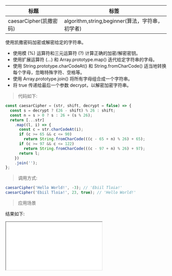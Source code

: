 | 标题                   | 标签                                            |
| ---------------------- | ----------------------------------------------- |
| caesarCipher(凯撒密码) | algorithm,string,beginner(算法，字符串，初学者) |

使用凯撒密码加密或解密给定的字符串。

- 使用模 (%) 运算符和三元运算符 (?) 计算正确的加密/解密密钥。
- 使用扩展运算符 (...) 和 Array.prototype.map() 迭代给定字符串的字母。
- 使用 String.prototype.charCodeAt() 和 String.fromCharCode() 适当地转换每个字母，忽略特殊字符、空格等。
- 使用 Array.prototype.join() 将所有字母组合成一个字符串。
- 将 true 传递给最后一个参数 decrypt，以解密加密字符串。

> 代码如下:

```js
const caesarCipher = (str, shift, decrypt = false) => {
  const s = decrypt ? (26 - shift) % 26 : shift;
  const n = s > 0 ? s : 26 + (s % 26);
  return [...str]
    .map((l, i) => {
      const c = str.charCodeAt(i);
      if (c >= 65 && c <= 90)
        return String.fromCharCode(((c - 65 + n) % 26) + 65);
      if (c >= 97 && c <= 122)
        return String.fromCharCode(((c - 97 + n) % 26) + 97);
      return l;
    })
    .join('');
};
```

> 调用方式:

```js
caesarCipher('Hello World!', -3); // 'Ebiil Tloia!'
caesarCipher('Ebiil Tloia!', 23, true); // 'Hello World!'
```

> 应用场景

<div class="code-editor" data-url="codes/javascript/html/caesarCipher.html" data-language="html"></div>

结果如下:

<iframe src="codes/javascript/html/caesarCipher.html"></iframe>
